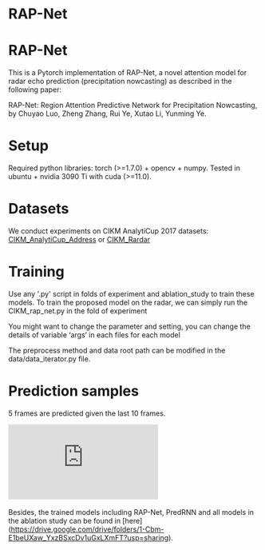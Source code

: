 # RAP-Net

# RAP-Net

This is a Pytorch implementation of RAP-Net, a novel attention model for radar echo prediction (precipitation nowcasting) as described in the following paper:

RAP-Net: Region Attention Predictive Network for Precipitation Nowcasting, by Chuyao Luo, Zheng Zhang, Rui Ye, Xutao Li, Yunming Ye.

# Setup
Required python libraries: torch (>=1.7.0) + opencv + numpy.
Tested in ubuntu + nvidia 3090 Ti with cuda (>=11.0).

# Datasets
We conduct experiments on CIKM AnalytiCup 2017 datasets: [CIKM_AnalytiCup_Address](https://tianchi.aliyun.com/competition/entrance/231596/information) or [CIKM_Rardar](https://drive.google.com/drive/folders/1IqQyI8hTtsBbrZRRht3Es9eES_S4Qv2Y?usp=sharing) 

# Training
Use any '.py' script in folds of experiment and ablation_study to train these models. To train the proposed model on the radar, we can simply run the CIKM_rap_net.py in the fold of experiment

You might want to change the parameter and setting, you can change the details of variable ‘args’ in each files for each model

The preprocess method and data root path can be modified in the data/data_iterator.py file.

# Prediction samples
5 frames are predicted given the last 10 frames.

![Prediction vislazation](https://github.com/luochuyao/RAP-Net/blob/master/utils/res.pdf)

Besides, the trained models including RAP-Net, PredRNN and all models in the ablation study can be found in [here] (https://drive.google.com/drive/folders/1-Cbm-E1beUXaw_YxzBSxcDv1uGxLXmFT?usp=sharing).




